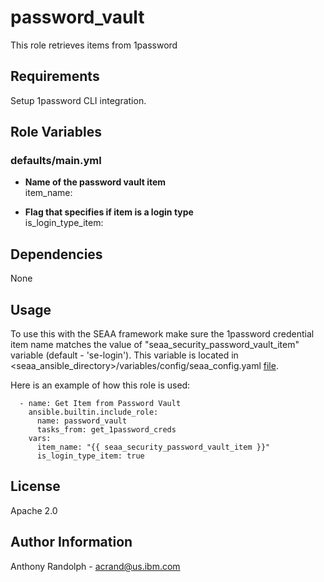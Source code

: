 <!-- #
# Copyright 2023 IBM Inc. All rights reserved
# SPDX-License-Identifier: Apache2.0
# -->
password_vault
=========

This role retrieves items from 1password

Requirements
------------

Setup 1password CLI integration.

Role Variables
--------------
### defaults/main.yml
  - **Name of the password vault item**<br>
    item_name:

  - **Flag that specifies if item is a login type**<br>
    is_login_type_item:

Dependencies
------------
None

Usage
----------------
To use this with the SEAA framework make sure the 1password credential item name matches the value of "seaa_security_password_vault_item" variable (default - 'se-login'). This variable is located in 
&lt;seaa_ansible_directory&gt;/variables/config/seaa_config.yaml [file](../../../ansible/variables/config/seaa_config.yaml).

Here is an example of how this role is used:
```
  - name: Get Item from Password Vault
    ansible.builtin.include_role:
      name: password_vault
      tasks_from: get_1password_creds
    vars:
      item_name: "{{ seaa_security_password_vault_item }}"
      is_login_type_item: true
```
License
-------

Apache 2.0

Author Information
------------------

Anthony Randolph - acrand@us.ibm.com
